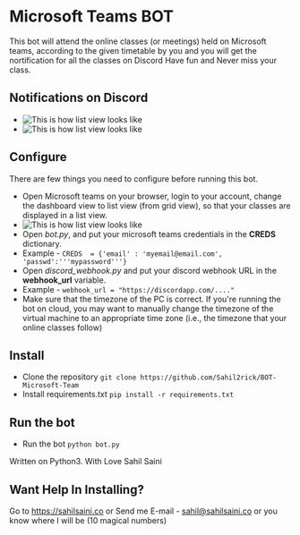 # Microsoft Teams BOT

This bot will attend the online classes (or meetings) held on Microsoft teams, according to the given timetable by you and you will get the nortification for all the classes on Discord Have fun and Never miss your class.
## Notifications on Discord 

- ![This is how list view looks like](https://i.imgur.com/icG7NzB.png)
- ![This is how list view looks like](https://i.imgur.com/aeygXS4.png)
## Configure

There are few things you need to configure before running this bot.

 - Open Microsoft teams on your browser, login to your account, change the dashboard view to list view (from grid view), so that your classes are displayed in a list view. 
 - ![This is how list view looks like](https://i.imgur.com/SSDo8c6.png)
 - Open *bot.py*, and put your microsoft teams credentials in the **CREDS** dictionary. 
 - Example - `CREDS  = {'email' : 'myemail@email.com', 'passwd':'''mypassword'''}`
 - Open *discord_webhook.py* and put your discord webhook URL in the **webhook_url** variable. 
 - Example - `webhook_url = "https://discordapp.com/...."`
 - Make sure that the timezone of the PC is correct. If you're running the bot on cloud, you may want to manually change the timezone of the virtual machine to an appropriate time zone (i.e., the timezone that your online classes follow)

## Install

 - Clone the repository `git clone https://github.com/Sahil2rick/BOT-Microsoft-Team`
 - Install requirements.txt `pip install -r requirements.txt`
 

## Run the bot

 - Run the bot `python bot.py`

Written on Python3.
With Love Sahil Saini
## Want Help In Installing?

Go to https://sahilsaini.co
or Send me E-mail - sahil@sahilsaini.co
or you know where I will be (10 magical numbers)

